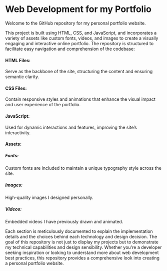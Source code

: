 # Web Development for my Portfolio


Welcome to the GitHub repository for my personal portfolio website. 

This project is built using HTML, CSS, and JavaScript, and incorporates a variety of assets like custom fonts, videos, and images to create a visually engaging and interactive online portfolio. The repository is structured to facilitate easy navigation and comprehension of the codebase:


#### HTML Files: 
Serve as the backbone of the site, structuring the content and ensuring semantic clarity.

#### CSS Files: 
Contain responsive styles and animations that enhance the visual impact and user experience of the portfolio.

#### JavaScript: 
Used for dynamic interactions and features, improving the site’s interactivity.


#### Assets:
##### Fonts: 
Custom fonts are included to maintain a unique typography style across the site.

##### Images: 
High-quality images I designed personally.

##### Videos: 
Embedded videos I have previously drawn and animated.


Each section is meticulously documented to explain the implementation details and the choices behind each technology and design decision. The goal of this repository is not just to display my projects but to demonstrate my technical capabilities and design sensibility. Whether you're a developer seeking inspiration or looking to understand more about web development best practices, this repository provides a comprehensive look into creating a personal portfolio website.
